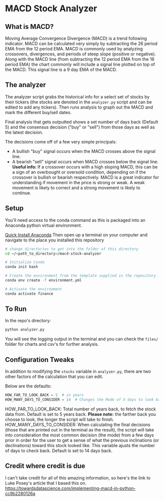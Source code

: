 # MACD Stock Analyzer

## What is MACD?

Moving Average Convergence Divergence (MACD) is a trend following indicator.
MACD can be calculated very simply by subtracting the 26 period EMA from the 12 period EMA.
MACD is commonly used by analyzing crossovers, divergences, and periods of steep slope (positive or negative). 
Along with the MACD line (from subtracting the 12 period EMA from the 16 period EMA) the chart commonly will include a signal line plotted on top of the MACD. 
This signal line is a 9 day EMA of the MACD.

## The analyzer

The analyzer script grabs the historical info for a select set of stocks by their tickers (the stocks are denoted in the `analyzer.py` script and can be edited to add any tickers).
Then runs analysis to graph out the MACD and mark the different buy/sell dates.

Final analysis that gets outputted shows a set number of days back (Default 5) and the consensus decision ("buy" or "sell") from those days as well as the latest decision.

The decisions come off of a few very simple principals:
- A bullish "buy" signal occurs when the MACD crosses above the signal line.
- A bearish "sell" signal occurs when MACD crosses below the signal line. 
**Useful info:** If a crossover occurs with a high sloping MACD, this can be a sign of an overbought or oversold condition, depending on if the crossover is bullish or bearish respectively. MACD is a great indicator for understanding if movement in the price is strong or weak. A weak movement is likely to correct and a strong movement is likely to continue.

## Setup

You'll need access to the conda command as this is packaged into an Anaconda python virtual environment.

[Quick Install Anaconda](https://docs.anaconda.com/anaconda/install/)
Then open up a terminal on your computer and navigate to the place you installed this repository
```bash
# change directories to get into the folder of this directory
cd ~/<path_to_directory>/macd-stock-analyzer

# Initialize Conda
conda init bash

# Create the environment from the template supplied in the repository
conda env create -f environment.yml

# Activate the environment
conda activate finance
```

## To Run
In the repo's directory:

```bash
python analyzer.py
```
You will see the logging output in the terminal and you can check the `files/` folder for charts and csv's for further analysis.


## Configuration Tweaks

In addition to modifying the `stocks` variable in `analyzer.py`, there are two other factors of the calculation that you can edit.

Below are the defaults:
```python
HOW_FAR_TO_LOOK_BACK = 5  # in years
HOW_MANY_DAYS_TO_CONSIDER = 14  # Changes the Mode of X days to look back when showing final decisions
```

HOW_FAR_TO_LOOK_BACK: Total number of years back, to fetch the stock data from. Default is set to 5 years back. **Please note:** the farther back you choose to look, the longer the script will take to finish.
HOW_MANY_DAYS_TO_CONSIDER: When calculating the final decisions (those that are printed out in the terminal as the result), the script will take into consideration the most common decision (the mode) from a few days prior in order for the user to get a sense of what the previous inclinations (or declinations) toward this stock looked like. 
This variable ajusts the number of days to check back. Default is set to 14 days back.

## Credit where credit is due

I can't take credit for all of this amazing information, so here's the link to Luke Posey's article that I based this on.
https://towardsdatascience.com/implementing-macd-in-python-cc9b2280126a
